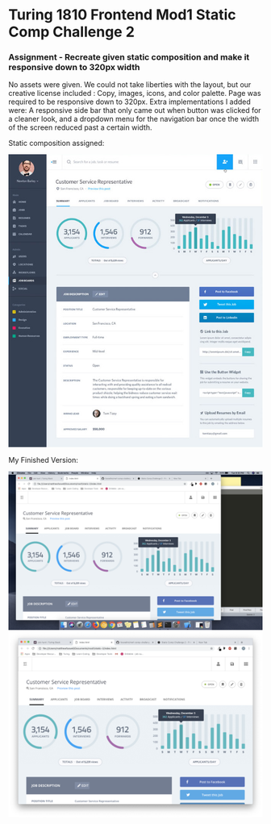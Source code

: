 # Turing 1810 Frontend Mod1 Static Comp Challenge 2
### Assignment - Recreate given static composition and make it responsive down to 320px width

No assets were given. We could not take liberties with the layout, but our creative license included : Copy, images, icons, and color palette. Page was required to be responsive down to 320px. Extra implementations I added were: A responsive side bar that only came out when button was clicked for a cleaner look, and a dropdown menu for the navigation bar once the width of the screen reduced past a certain width. 

Static composition assigned:

![Static Comp](/images/readme/static-comp-challenge-2.jpg)

My Finished Version:

![Finished Version](/images/readme/top.png)
![Finished Version](/images/readme/bottom.png)
